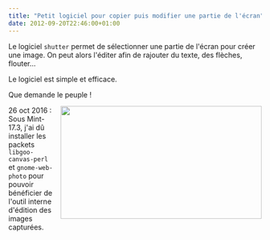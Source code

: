 ```yaml
---
title: "Petit logiciel pour copier puis modifier une partie de l'écran"
date: 2012-09-20T22:46:00+01:00
---
```

Le logiciel `shutter` permet de sélectionner une partie de l'écran pour créer une image. On peut alors l'éditer afin de rajouter du texte, des flèches, flouter...

Le logiciel est simple et efficace.

Que demande le peuple !<div class="separator" style="clear: both; text-align: center;"><a href="http://3.bp.blogspot.com/-nTJgnp5EyIk/UFuBOjULCrI/AAAAAAAADnc/7Dghyn9OnSI/s1600/S%25C3%25A9lection_001.png" imageanchor="1" style="clear:right; float:right; margin-left:1em; margin-bottom:1em"><img border="0" height="224" width="400" src="http://3.bp.blogspot.com/-nTJgnp5EyIk/UFuBOjULCrI/AAAAAAAADnc/7Dghyn9OnSI/s400/S%25C3%25A9lection_001.png" /></a></div>
26 oct 2016 : Sous Mint-17.3, j'ai dû installer les packets `libgoo-canvas-perl` et `gnome-web-photo` pour pouvoir bénéficier de l'outil interne d'édition des images capturées.
